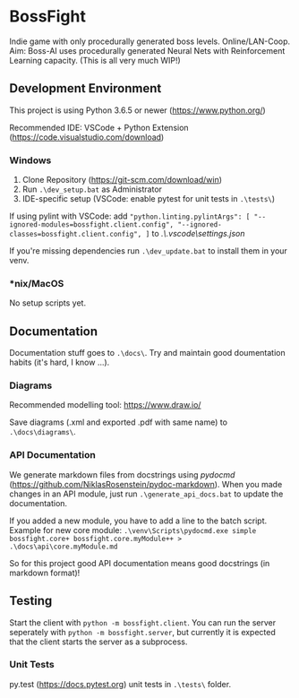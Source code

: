 # BossFight

Indie game with only procedurally generated boss levels. Online/LAN-Coop. Aim: Boss-AI uses procedurally generated Neural Nets with Reinforcement Learning capacity. (This is all very much WIP!)

## Development Environment 

This project is using Python 3.6.5 or newer (https://www.python.org/)

Recommended IDE: VSCode + Python Extension (https://code.visualstudio.com/download)

### Windows

1. Clone Repository (https://git-scm.com/download/win)
1. Run `.\dev_setup.bat` as Administrator
1. IDE-specific setup (VSCode: enable pytest for unit tests in `.\tests\`)

If using pylint with VSCode: add
`"python.linting.pylintArgs": [
    "--ignored-modules=bossfight.client.config",
    "--ignored-classes=bossfight.client.config",
]`
to *.\\.vscode\settings.json*

If you're missing dependencies run `.\dev_update.bat` to install them in your venv.

### \*nix/MacOS

No setup scripts yet.

## Documentation

Documentation stuff goes to `.\docs\`. Try and maintain good doumentation habits (it's hard, I know ...).

### Diagrams

Recommended modelling tool: https://www.draw.io/

Save diagrams (.xml and exported .pdf with same name) to `.\docs\diagrams\`.

### API Documentation

We generate markdown files from docstrings using *pydocmd* (https://github.com/NiklasRosenstein/pydoc-markdown).
When you made changes in an API module, just run `.\generate_api_docs.bat` to update the documentation.

If you added a new module, you have to add a line to the batch script. Example for new core module:
`.\venv\Scripts\pydocmd.exe simple bossfight.core+ bossfight.core.myModule++ > .\docs\api\core.myModule.md`

So for this project good API documentation means good docstrings (in markdown format)!

## Testing

Start the client with `python -m bossfight.client`.
You can run the server seperately with `python -m bossfight.server`, but currently it is expected that the client starts the server as a subprocess.

### Unit Tests

py.test (https://docs.pytest.org) unit tests in `.\tests\` folder.
